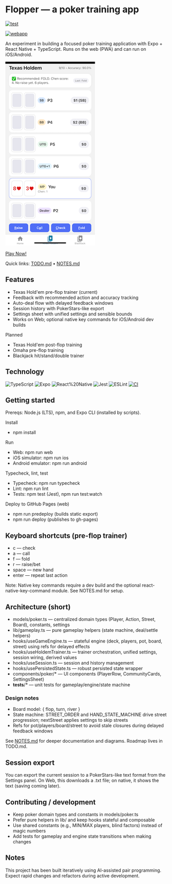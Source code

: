 # Flopper — a poker training app

[![test](https://github.com/stephenhouser/flopper/actions/workflows/test.yml/badge.svg)](https://github.com/stephenhouser/flopper/actions/workflows/test.yml)

[![webapp](https://github.com/stephenhouser/flopper/actions/workflows/webapp.yml/badge.svg)](https://github.com/stephenhouser/flopper/actions/workflows/webapp.yml)

An experiment in building a focused poker training application with Expo + React Native + TypeScript. Runs on the web (PWA) and can run on iOS/Android.

[![flopper screen shot](flopper.png)](https://stephenhouser.com/flopper)

[Play Now!](https://stephenhouser.com/flopper)

Quick links: [TODO.md](./TODO.md) • [NOTES.md](./NOTES.md)

## Features

- Texas Hold'em pre-flop trainer (current)
- Feedback with recommended action and accuracy tracking
- Auto-deal flow with delayed feedback windows
- Session history with PokerStars-like export
- Settings sheet with unified settings and sensible bounds
- Works on Web; optional native key commands for iOS/Android dev builds

Planned

- Texas Hold'em post-flop training
- Omaha pre-flop training
- Blackjack hit/stand/double trainer

## Technology

![TypeScript](https://img.shields.io/badge/TypeScript-5.x-3178C6) ![Expo](https://img.shields.io/badge/Expo-53-000020) ![React%20Native](https://img.shields.io/badge/React%20Native-0.79-61DAFB) ![Jest](https://img.shields.io/badge/Tests-Jest-99425B) ![ESLint](https://img.shields.io/badge/ESLint-configured-4B32C3) [![CI](https://img.shields.io/badge/CI-configured-lightgrey)](.github/workflows/ci.yml)

## Getting started

Prereqs: Node.js (LTS), npm, and Expo CLI (installed by scripts).

Install

- npm install

Run

- Web: npm run web
- iOS simulator: npm run ios
- Android emulator: npm run android

Typecheck, lint, test

- Typecheck: npm run typecheck
- Lint: npm run lint
- Tests: npm test (Jest), npm run test:watch

Deploy to GitHub Pages (web)

- npm run predeploy (builds static export)
- npm run deploy (publishes to gh-pages)

## Keyboard shortcuts (pre-flop trainer)

- c — check
- a — call
- f — fold
- r — raise/bet
- space — new hand
- enter — repeat last action

Note: Native key commands require a dev build and the optional react-native-key-command module. See NOTES.md for setup.

## Architecture (short)

- models/poker.ts — centralized domain types (Player, Action, Street, Board), constants, settings
- lib/gameplay.ts — pure gameplay helpers (state machine, deal/settle helpers)
- hooks/useGameEngine.ts — stateful engine (deck, players, pot, board, street) using refs for delayed effects
- hooks/useHoldemTrainer.ts — trainer orchestration, unified settings, session wiring, derived values
- hooks/useSession.ts — session and history management
- hooks/usePersistedState.ts — robust persisted state wrapper
- components/poker/* — UI components (PlayerRow, CommunityCards, SettingsSheet)
- __tests__/* — unit tests for gameplay/engine/state machine

### Design notes

- Board model: { flop, turn, river }
- State machine: STREET_ORDER and HAND_STATE_MACHINE drive street progression; nextStreet applies settings to skip streets
- Refs for pot/players/board/street to avoid stale closures during delayed feedback windows

See [NOTES.md](./NOTES.md) for deeper documentation and diagrams. Roadmap lives in TODO.md.

## Session export

You can export the current session to a PokerStars-like text format from the Settings panel. On Web, this downloads a .txt file; on native, it shows the text (saving coming later).

## Contributing / development

- Keep poker domain types and constants in models/poker.ts
- Prefer pure helpers in lib/ and keep hooks stateful and composable
- Use shared constants (e.g., MIN/MAX players, blind factors) instead of magic numbers
- Add tests for gameplay and engine state transitions when making changes

## Notes

This project has been built iteratively using AI-assisted pair programming. Expect rapid changes and refactors during active development.
